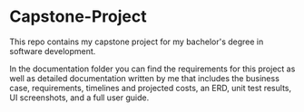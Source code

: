 # Capstone-Project

This repo contains my capstone project for my bachelor's degree in software development.

In the documentation folder you can find the requirements for this project as well as detailed documentation written by me that includes the business case, requirements, timelines and projected costs, an ERD, unit test results, UI screenshots, and a full user guide.
